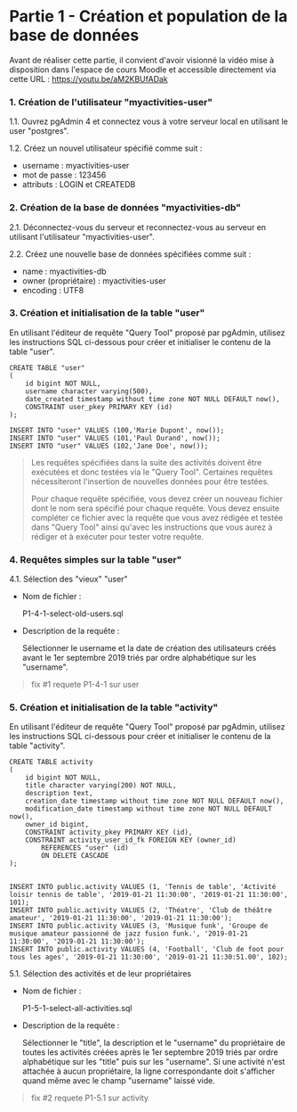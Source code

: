 # Partie 1 - Création et population de la base de données

Avant de réaliser cette partie, il convient d'avoir visionné la vidéo mise à disposition dans l'espace de cours Moodle et accessible directement via cette URL :
https://youtu.be/aM2KBUfADak

### 1. Création de l'utilisateur "myactivities-user" 

1.1. Ouvrez pgAdmin 4 et connectez vous à votre serveur local en utilisant le user "postgres".

1.2. Créez un nouvel utilisateur spécifié comme suit :
    
- username : myactivities-user
- mot de passe : 123456
- attributs : LOGIN et CREATEDB

### 2. Création de la base de données "myactivities-db"

2.1. Déconnectez-vous du serveur et reconnectez-vous au serveur en utilisant l'utilisateur "myactivities-user".

2.2. Créez une nouvelle base de données spécifiées comme suit :

- name : myactivities-db
- owner (propriétaire) : myactivities-user
- encoding : UTF8

### 3. Création et initialisation de la table "user"

En utilisant l'éditeur de requête "Query Tool" proposé par pgAdmin, utilisez les instructions SQL ci-dessous pour créer  et initialiser le contenu de la  table "user".

    CREATE TABLE "user"
    (   
        id bigint NOT NULL,
        username character varying(500),
        date_created timestamp without time zone NOT NULL DEFAULT now(),
        CONSTRAINT user_pkey PRIMARY KEY (id)
    );

    INSERT INTO "user" VALUES (100,'Marie Dupont', now());
    INSERT INTO "user" VALUES (101,'Paul Durand', now());
    INSERT INTO "user" VALUES (102,'Jane Doe', now());

> Les requêtes spécifiées dans la suite des activités doivent être exécutées et donc testées via le "Query Tool". Certaines requêtes nécessiteront l'insertion de nouvelles données pour être testées. 
>
>Pour chaque requête spécifiée, vous devez créer un nouveau fichier dont le nom sera spécifié pour chaque requête. Vous devez ensuite compléter ce fichier avec la requête que vous avez rédigée et testée dans "Query Tool" ainsi qu'avec les instructions que vous aurez à rédiger et à exécuter pour tester votre requête. 

### 4. Requêtes simples sur la table "user"

4.1. Sélection des "vieux" "user"

- Nom de fichier :  
    
    P1-4-1-select-old-users.sql

- Description de la requête :

    Sélectionner le username et la date de création des utilisateurs créés avant le 1er septembre 2019 triés par ordre alphabétique sur les "username".

> fix #1 requete P1-4-1 sur user

### 5. Création et initialisation de la table "activity"

En utilisant l'éditeur de requête "Query Tool" proposé par pgAdmin, utilisez les instructions SQL ci-dessous pour créer  et initialiser le contenu de la  table "activity".

    CREATE TABLE activity
    (
        id bigint NOT NULL,
        title character varying(200) NOT NULL,
        description text,
        creation_date timestamp without time zone NOT NULL DEFAULT now(),
        modification_date timestamp without time zone NOT NULL DEFAULT now(),
        owner_id bigint,
        CONSTRAINT activity_pkey PRIMARY KEY (id),
        CONSTRAINT activity_user_id_fk FOREIGN KEY (owner_id)
            REFERENCES "user" (id)
            ON DELETE CASCADE
    );


    INSERT INTO public.activity VALUES (1, 'Tennis de table', 'Activité loisir tennis de table', '2019-01-21 11:30:00', '2019-01-21 11:30:00', 101);
    INSERT INTO public.activity VALUES (2, 'Théatre', 'Club de théâtre amateur', '2019-01-21 11:30:00', '2019-01-21 11:30:00');
    INSERT INTO public.activity VALUES (3, 'Musique funk', 'Groupe de musique amateur passionné de jazz fusion funk.', '2019-01-21 11:30:00', '2019-01-21 11:30:00');
    INSERT INTO public.activity VALUES (4, 'Football', 'Club de foot pour tous les ages', '2019-01-21 11:30:00', '2019-01-21 11:30:51.00', 102);

5.1. Sélection des activités et de leur propriétaires 

- Nom de fichier :  
    
    P1-5-1-select-all-activities.sql

- Description de la requête :

    Sélectionner le "title", la description et le "username" du propriétaire de toutes les activités créées après le 1er septembre 2019 triés par ordre alphabétique sur les "title" puis sur les "username".
    Si une activité n'est attachée à aucun propriétaire, la ligne correspondante doit s'afficher quand même avec le champ "username" laissé vide. 

> fix #2 requete P1-5.1 sur activity